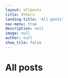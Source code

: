 ```yaml
---
layout: allposts
title: Others
landing-title: 'All posts'
nav-menu: true
description: null
image: null
author: null
show_tile: false
---
```


<h1>All posts</h1>
